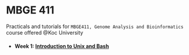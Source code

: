 # MBGE 411
Practicals and tutorials for `MBGE411, Genome Analysis and Bioinformatics` course offered @Koc University


- #### **Week 1:** [Introduction to Unix and Bash](https://github.com/iksaglam/MBGE_411/blob/main/Files/Unix_Bash.md)
